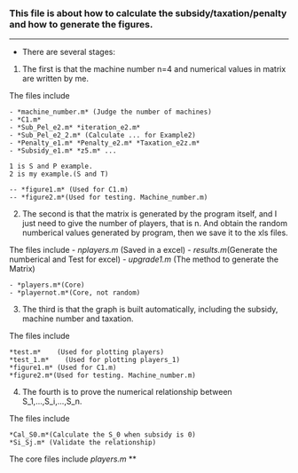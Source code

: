 ### This file is about how to calculate the subsidy/taxation/penalty and how to generate the figures.

*************************************************
- There are several stages:
1. The first is that the machine number n=4 and numerical values in matrix are written by me.

The files include

    - *machine_number.m* (Judge the number of machines)
    - *C1.m*
    - *Sub_Pel_e2.m* *iteration_e2.m*
    - *Sub_Pel_e2_2.m* (Calculate ... for Example2)
    - *Penalty_e1.m* *Penalty_e2.m* *Taxation_e2z.m*
    - *Subsidy_e1.m* *z5.m* ...
```
1 is S and P example.
2 is my example.(S and T)

-- *figure1.m* (Used for C1.m)
-- *figure2.m*(Used for testing. Machine_number.m)

```

2. The second is that the matrix is generated by the program itself, and I just need to give the
number of players, that is n. And obtain the random numberical values generated by program, then we save it to the xls files.

The files include
    - *nplayers.m* (Saved in a excel)
    - *results.m*(Generate the numberical and Test for excel)
    - *upgrade1.m* (The method to generate the Matrix)

    - *players.m*(Core)
    - *playernot.m*(Core, not random)

3. The third is that the graph is built automatically, including the subsidy, machine number and taxation.

The files include

    *test.m*    (Used for plotting players)
    *test_1.m*    (Used for plotting players_1)
    *figure1.m* (Used for C1.m)
    *figure2.m*(Used for testing. Machine_number.m)

4. The fourth is to prove the numerical relationship between S_1,...,S_i,...,S_n.

The files include

    *Cal_S0.m*(Calculate the S_0 when subsidy is 0)
    *Si_Sj.m* (Validate the relationship)



The core files include *players.m* **

